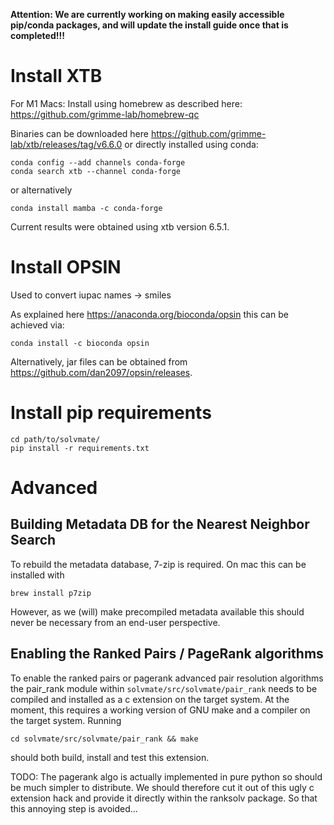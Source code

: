 
**Attention: We are currently working on making easily accessible pip/conda packages, and will update the install guide once that is completed!!!**

# Install XTB
For M1 Macs:
Install using homebrew as described here: https://github.com/grimme-lab/homebrew-qc

Binaries can be downloaded here https://github.com/grimme-lab/xtb/releases/tag/v6.6.0 
or directly installed using conda:
```
conda config --add channels conda-forge
conda search xtb --channel conda-forge
```
or alternatively
```
conda install mamba -c conda-forge
```
Current results were obtained using
xtb version 6.5.1.

# Install OPSIN
Used to convert iupac names -> smiles

As explained here https://anaconda.org/bioconda/opsin
this can be achieved via:
```
conda install -c bioconda opsin
```
Alternatively, jar files can be obtained from
https://github.com/dan2097/opsin/releases.

# Install pip requirements
```
cd path/to/solvmate/
pip install -r requirements.txt
```


# Advanced

## Building Metadata DB for the Nearest Neighbor Search
To rebuild the metadata database, 7-zip is required.
On mac this can be installed with
```
brew install p7zip
```
However, as we (will) make precompiled metadata 
available this should never be necessary from
an end-user perspective.

## Enabling the Ranked Pairs / PageRank algorithms
To enable the ranked pairs or pagerank advanced pair
resolution algorithms the pair_rank module within
`solvmate/src/solvmate/pair_rank` needs to be 
compiled and installed as a c extension on 
the target system. At the moment, this requires a 
working version of GNU make and a compiler on the
target system.
Running
```
cd solvmate/src/solvmate/pair_rank && make
```
should both build, install and test this extension.

TODO: The pagerank algo is actually implemented in
      pure python so should be much simpler to
      distribute. We should therefore cut it out
      of this ugly c extension hack and provide
      it directly within the ranksolv package.
      So that this annoying step is avoided... 



